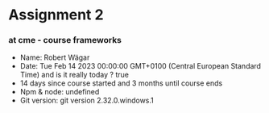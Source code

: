 
# Assignment 2
### at cme - course frameworks <br> 
- Name: Robert Wägar <br> 
- Date: Tue Feb 14 2023 00:00:00 GMT+0100 (Central European Standard Time) and is it really today ? true <br> 
- 14 days since course started and 3 months until course ends
- Npm & node: undefined <br> 
- Git version: git version 2.32.0.windows.1


